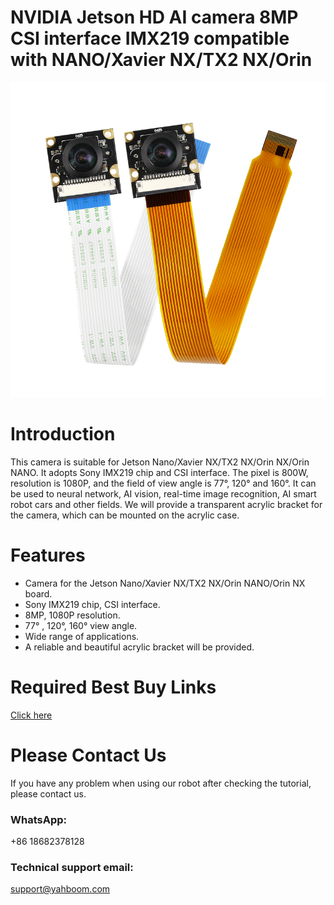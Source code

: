 # NVIDIA Jetson HD AI camera 8MP CSI interface IMX219 compatible with NANO/Xavier NX/TX2 NX/Orin
![](https://github.com/YahboomTechnology/Jetson-Camera/blob/master/Jetson_Camera.jpg)
# Introduction
This camera is suitable for Jetson Nano/Xavier NX/TX2 NX/Orin NX/Orin NANO. It adopts Sony IMX219 chip and CSI interface. The pixel is 800W, resolution is 1080P, and the field of view angle is 77°, 120° and 160°. It can be used to neural network, AI vision, real-time image recognition, AI smart robot cars and other fields. We will provide a transparent acrylic bracket for the camera, which can be mounted on the acrylic case.
# Features
* Camera for the Jetson Nano/Xavier NX/TX2 NX/Orin NANO/Orin NX board.
* Sony IMX219 chip, CSI interface.
* 8MP, 1080P resolution.
* 77° , 120°, 160° view angle.
* Wide range of applications.
* A reliable and beautiful acrylic bracket will be provided.

# Required Best Buy Links
[Click here](https://category.yahboom.net/products/jetson-nano-camera)

# Please Contact Us
If you have any problem when using our robot after checking the tutorial, please contact us.

### WhatsApp:
+86 18682378128

### Technical support email: 
support@yahboom.com

